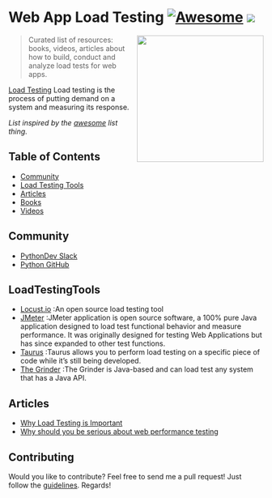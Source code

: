 # Web App Load Testing [![Awesome](https://cdn.rawgit.com/sindresorhus/awesome/d7305f38d29fed78fa85652e3a63e154dd8e8829/media/badge.svg)](https://github.com/sindresorhus/awesome) ![](https://img.shields.io/badge/temidjoy-approved-green.svg)

[<img src="https://res.cloudinary.com/temidjoy/image/upload/v1536065229/testing-dribbb.jpg" align="right" width="250">](https://en.wikipedia.org/wiki/Load_testing)

> Curated list of resources: books, videos, articles about how to build, conduct and analyze load tests for web apps.

[Load Testing](https://en.wikipedia.org/wiki/Load_testing) Load testing is the process of putting demand on a system and measuring its response.

*List inspired by the [awesome](https://github.com/sindresorhus/awesome) list thing.*

## Table of Contents
- [Community](#community)
- [Load Testing Tools](#LoadTestingTools)
- [Articles](#articles)
- [Books](#books)
- [Videos](#videos)

## Community
* [PythonDev Slack](https://pythondev.slack.com)
* [Python GitHub](https://github.com/python)

## LoadTestingTools
* [Locust.io](https://locust.io/) :An open source load testing tool
* [JMeter](http://jmeter.apache.org/) :JMeter application is open source software, a 100% pure Java application designed to load test functional behavior and measure performance. It was originally designed for testing Web Applications but has since expanded to other test functions.
* [Taurus](https://gettaurus.org/) :Taurus allows you to perform load testing on a specific piece of code while it’s still being developed. 
* [The Grinder](http://grinder.sourceforge.net/) :The Grinder is Java-based and can load test any system that has a Java API.


## Articles
* [Why Load Testing is Important](https://www.blazemeter.com/blog/why-load-testing-is-important)
* [Why should you be serious about web performance testing](https://www.utest.com/articles/why-should-you-be-serious-about-web-performance-testing)



## Contributing
Would you like to contribute? Feel free to send me a pull request! Just follow the [guidelines](/CONTRIBUTING.md). Regards!

